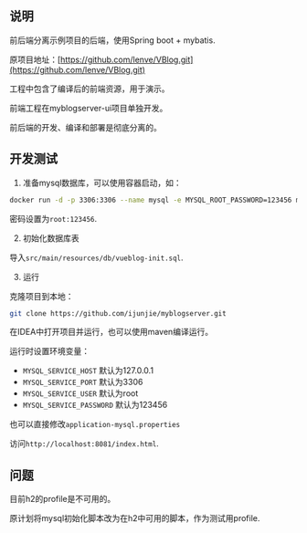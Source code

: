 ## 说明

前后端分离示例项目的后端，使用Spring boot + mybatis.

原项目地址：[https://github.com/lenve/VBlog.git](https://github.com/lenve/VBlog.git)

工程中包含了编译后的前端资源，用于演示。

前端工程在myblogserver-ui项目单独开发。

前后端的开发、编译和部署是彻底分离的。

## 开发测试

1. 准备mysql数据库，可以使用容器启动，如：

```bash
docker run -d -p 3306:3306 --name mysql -e MYSQL_ROOT_PASSWORD=123456 mysql
```
密码设置为`root:123456`.

2. 初始化数据库表

导入`src/main/resources/db/vueblog-init.sql`.

3. 运行

克隆项目到本地：

```bash
git clone https://github.com/ijunjie/myblogserver.git
```

在IDEA中打开项目并运行，也可以使用maven编译运行。

运行时设置环境变量：

- `MYSQL_SERVICE_HOST` 默认为127.0.0.1
- `MYSQL_SERVICE_PORT` 默认为3306
- `MYSQL_SERVICE_USER` 默认为root
- `MYSQL_SERVICE_PASSWORD` 默认为123456


也可以直接修改`application-mysql.properties`


访问`http://localhost:8081/index.html`.


## 问题

目前h2的profile是不可用的。

原计划将mysql初始化脚本改为在h2中可用的脚本，作为测试用profile.

